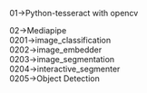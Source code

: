 01->Python-tesseract  with opencv
 
02->Mediapipe  
0201->image_classification  
0202->image_embedder  
0203->image_segmentation  
0204->interactive_segmenter  
0205->Object Detection  
  


  


